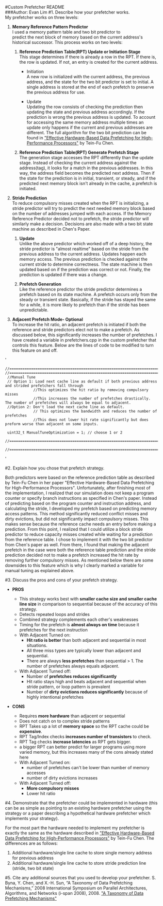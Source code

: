 #Custom Prefetcher README   
###Author: Evan Lim
#1. Describe how your prefetcher works.  
My prefetcher works on three levels:
    
1. **Memory Reference Pattern Predictor**   
I used a memory pattern table and two bit predictor to  
    predict the next block of memory based on the current address's historical successor. This process works on two levels:   
    
    1. **Reference Prediction Table(RPT) Update or Initiation Stage**  
    This stage determines if there is already a row in the RPT. If there is,
            the row is updated. If not, an entry is created for the current address. 
            
          * Initiation  
            A new row is initialized with the current address, the previous address, and the state for the two bit predictor is set to initial.
            A single address is stored at the end of each prefetch to preserve the previous address for use.   
          
          * Update  
            Updating the row consists of checking the prediction then updating the state and previous address accordingly. If the
            prediction is wrong the previous address is updated. To account for accessing the same memory address multiple times
            an update only happens if the current and previous addresses are different. 
            The full algorithm for the two bit prediction can be found in 
            ["Effective Hardware-Based Data Prefetching for High-Performance Processors"](https://www.cs.utah.edu/~rajeev/cs7810/papers/chen95.pdf)
            by Tein-Fu Chen. 
            
    2. **Reference Prediction Table(RPT) Generate Prefetch Stage**  
    The generation stage accesses the RPT differently than the update stage. Instead of checking the current address against the 
    address(tag), it looks for a match in the previous addresses. In this way, the address field becomes the predicted next address.
    Then if the state for the prediction is in initial, transient, or steady, and if the predicted next memory block isn't already in the cache, a prefetch is initiated.
    
2. **Stride Prediction**  
To reduce compulsory misses created when the RPT is initializing, a stride predictor will try to predict the next needed memory block
based on the number of addresses jumped with each access. If the Memory Reference Predictor decided not to prefetch, the stride predictor will similarly make a decision. Decisions are also made with
a two bit state machine as described in Chen's Paper.   
   
      1. **Update**  
    Unlike the above predictor which worked off of a deep history, the stride predictor is "almost realtime" based on the stride from the previous address to the current address.
    Updates happen each memory access. The previous prediction is checked against the current stride to determine correctness.
    The state machine is then updated based on if the prediction was correct or not. Finally, the prediction is updated if there was a change.
   
    2. **Prefetch Generation**  
    Like the reference predictor the stride predictor determines a prefetch based on its state machine. A prefetch occurs only from the steady or transient state. Basically, if the stride has stayed the same for a while, it is more likely to prefetch 
     than if the stride has been unpredictable.  

3. **Adjacent Prefetch Mode- Optional**    
To increase the hit ratio, an adjacent prefetch is initiated if both the reference and stride predictors elect not to make a 
prefetch. As discussed below, this significantly increases the number of prefetches. I have created a variable in prefetchers.cpp in the custom prefetcher
that controls this feature. Below are the lines of code to be modified to turn this feature on and off.   

'    

    //===================================================================================================
    //===================================================================================================
     //Manual Tune
     // Option 1: Load next cache line as default if both previous address and strided prefetchers fall through
                 //This optimizes the hit ratio by removing compulsory misses
                 //This increases the number of prefetches drastically. The number of prefetches will always be equal to adjacent. 
     //Option 2: Don't load the next cache line as default.
                 // This optimizes the bandwidth and reduces the number of prefetches
                 //This does not lower hit rate significantly but does preform worse than adjacent on some inputs.
 
     uint32_t ManualTuneOptimization = 1; // choose 1 or 2
     //===================================================================================================
     //===================================================================================================
'
    

    
          
#2. Explain how you chose that prefetch strategy.

 Both predictors were based on the reference 
        prediction table as described by Tein-Fu Chen in her paper "Effective Hardware-Based Data Prefetching for High-Performance Processors".
        Unfortunately, after finishing most of the implementation, I realized that our simulation does not
        keep a program counter or specify branch instructions as specified in Chen's paper. Instead of predicting based on the program counter and instruction address,
        and calculating the stride, I developed my prefetch based on predicting memory access patterns. This method 
        significantly reduced conflict misses and dirty evictions, but did not significantly impact compulsory misses. This makes sense
        because the reference cache needs an entry before making a prediction. 
        From this point, I realized that I could utilize a block stride predictor to reduce capacity misses created while waiting for a prediction from the reference table. 
        I chose to implement it with the two bit predictor from Chen's paper as well. From there, I found that making the 
        adjacent prefetch in the case were both the reference table prediction and the stride prediction decided not to make a prefetch
        increased the hit rate by removing further compulsory misses. As mentioned below there are some downsides to this feature 
        which is why I clearly marked a variable for manual tuning as explained above. 
        

#3. Discuss the pros and cons of your prefetch strategy.
   * **PROS**
        + This strategy works best with **smaller cache size and smaller cache line size** in comparison to sequential because of the accuracy of this strategy.
        + Detects repeated loops and strides
        + Combined strategy complements each other's weaknesses 
        + Timing for the prefetch is **almost always on time** because it prefetches for the next instruction
        + With Adjacent Turned on:
            * **Hit ratio is better** than both adjacent and sequential in most situations.
            * All three miss types are typically lower than adjacent and sequential. 
            * There are always **less prefetches** than sequential > 1. The number of prefetches always equals adjacent.
        + With Adjacent Turned off: 
            * Number of **prefetches reduces significantly**
            * Hit ratio stays high and beats adjacent and sequential when stride pattern, or loop pattern is prevalent
            * Number of **dirty evictions reduces significantly** because of highly intentional prefetches 
 
   
   * **CONS**
        + Requires **more hardware** than adjacent or sequential
        + Does not catch on to complex stride patterns
        + RPT Takes up a lot of **memory space** so the RPT cache could be **expensive**. 
        + RPT Tag/Index checks **increases number of transistors** to check.
        + RPT Tag checks **increase latencies** as RPT gets bigger. 
        + a bigger RPT can better predict for larger programs using more varied memory, but this increases many of the cons already stated here
        + With Adjacent Turned on:
            * number of prefetches can't be lower than number of memory accesses
            * number of dirty evictions increases 
        + With Adjacent Turned off:
            * **More compulsory misses**
            * Lower hit ratio

#4. Demonstrate that the prefetcher could be implemented in hardware 
   (this can be
   as simple as pointing to an existing hardware prefetcher using the strategy
   or a paper describing a hypothetical hardware prefetcher which implements
   your strategy).
   
   For the most part the hardware needed to implement my prefetcher is exactly the same as the hardware described in
   ["Effective Hardware-Based Data Prefetching for High-Performance Processors"](https://www.cs.utah.edu/~rajeev/cs7810/papers/chen95.pdf)
   by Tein-Fu Chen. The differences are as follows:  
   
   1. Additional hardware/single line cache to store single memory address for previous address
   2. Additional hardware/single line cache to store stride prediction line (stride, two bit state)
   

#5. Cite any additional sources that you used to develop your prefetcher.
S. Byna, Y. Chen, and X.-H. Sun, “A Taxonomy of Data Prefetching Mechanisms,” 2008 International Symposium on Parallel Architectures, Algorithms, and Networks (i-span 2008), 2008.
["A Taxonomy of Data Prefetching Mechanisms"](https://discl.cs.ttu.edu/lib/exe/fetch.php?media=wiki:docs:ispan08.pdf)
